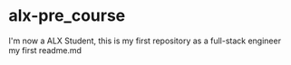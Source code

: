 # alx-pre_course
I'm now a ALX Student, this is my first repository as a full-stack engineer
my first readme.md
